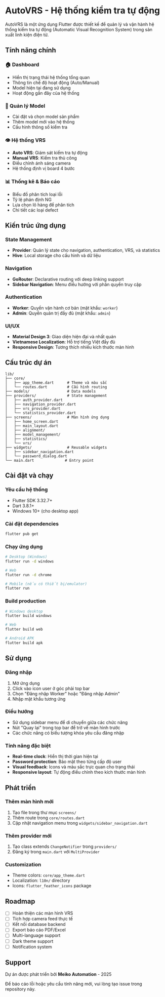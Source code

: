 # AutoVRS - Hệ thống kiểm tra tự động

AutoVRS là một ứng dụng Flutter được thiết kế để quản lý và vận hành hệ thống kiểm tra tự động (Automatic Visual Recognition System) trong sản xuất linh kiện điện tử.

## Tính năng chính

### 🏠 Dashboard
- Hiển thị trạng thái hệ thống tổng quan
- Thông tin chế độ hoạt động (Auto/Manual)
- Model hiện tại đang sử dụng
- Hoạt động gần đây của hệ thống

### 🔧 Quản lý Model
- Cài đặt và chọn model sản phẩm
- Thêm model mới vào hệ thống
- Cấu hình thông số kiểm tra

### 👁️ Hệ thống VRS
- **Auto VRS**: Giám sát kiểm tra tự động
- **Manual VRS**: Kiểm tra thủ công
- Điều chỉnh ánh sáng camera
- Hệ thống định vị board 4 bước

### 📊 Thống kê & Báo cáo
- Biểu đồ phân tích loại lỗi
- Tỷ lệ phán định NG
- Lựa chọn lô hàng để phân tích
- Chi tiết các loại defect

## Kiến trúc ứng dụng

### State Management
- **Provider**: Quản lý state cho navigation, authentication, VRS, và statistics
- **Hive**: Local storage cho cấu hình và dữ liệu

### Navigation
- **GoRouter**: Declarative routing với deep linking support
- **Sidebar Navigation**: Menu điều hướng với phân quyền truy cập

### Authentication
- **Worker**: Quyền vận hành cơ bản (mật khẩu: `worker`)
- **Admin**: Quyền quản trị đầy đủ (mật khẩu: `admin`)

### UI/UX
- **Material Design 3**: Giao diện hiện đại và nhất quán
- **Vietnamese Localization**: Hỗ trợ tiếng Việt đầy đủ
- **Responsive Design**: Tương thích nhiều kích thước màn hình

## Cấu trúc dự án

```
lib/
├── core/
│   ├── app_theme.dart      # Theme và màu sắc
│   └── routes.dart         # Cấu hình routing
├── models/                 # Data models
├── providers/              # State management
│   ├── auth_provider.dart
│   ├── navigation_provider.dart
│   ├── vrs_provider.dart
│   └── statistics_provider.dart
├── screens/                # Màn hình ứng dụng
│   ├── home_screen.dart
│   ├── main_layout.dart
│   ├── alignment/
│   ├── model_management/
│   ├── statistics/
│   └── vrs/
├── widgets/                # Reusable widgets
│   ├── sidebar_navigation.dart
│   └── password_dialog.dart
└── main.dart              # Entry point
```

## Cài đặt và chạy

### Yêu cầu hệ thống
- Flutter SDK 3.32.7+
- Dart 3.8.1+
- Windows 10+ (cho desktop app)

### Cài đặt dependencies
```bash
flutter pub get
```

### Chạy ứng dụng
```bash
# Desktop (Windows)
flutter run -d windows

# Web
flutter run -d chrome

# Mobile (nếu có thiết bị/emulator)
flutter run
```

### Build production
```bash
# Windows desktop
flutter build windows

# Web
flutter build web

# Android APK
flutter build apk
```

## Sử dụng

### Đăng nhập
1. Mở ứng dụng
2. Click vào icon user ở góc phải top bar
3. Chọn "Đăng nhập Worker" hoặc "Đăng nhập Admin"
4. Nhập mật khẩu tương ứng

### Điều hướng
- Sử dụng sidebar menu để di chuyển giữa các chức năng
- Nút "Quay lại" trong top bar để trở về màn hình trước
- Các chức năng có biểu tượng khóa yêu cầu đăng nhập

### Tính năng đặc biệt
- **Real-time clock**: Hiển thị thời gian hiện tại
- **Password protection**: Bảo mật theo từng cấp độ user
- **Visual feedback**: Icons và màu sắc trực quan cho trạng thái
- **Responsive layout**: Tự động điều chỉnh theo kích thước màn hình

## Phát triển

### Thêm màn hình mới
1. Tạo file trong thư mục `screens/`
2. Thêm route trong `core/routes.dart`
3. Cập nhật navigation menu trong `widgets/sidebar_navigation.dart`

### Thêm provider mới
1. Tạo class extends `ChangeNotifier` trong `providers/`
2. Đăng ký trong `main.dart` với `MultiProvider`

### Customization
- Theme colors: `core/app_theme.dart`
- Localization: `l10n/` directory
- Icons: `flutter_feather_icons` package

## Roadmap

- [ ] Hoàn thiện các màn hình VRS
- [ ] Tích hợp camera feed thực tế  
- [ ] Kết nối database backend
- [ ] Export báo cáo PDF/Excel
- [ ] Multi-language support
- [ ] Dark theme support
- [ ] Notification system

## Support

Dự án được phát triển bởi **Meiko Automation** - 2025

Để báo cáo lỗi hoặc yêu cầu tính năng mới, vui lòng tạo issue trong repository này.
